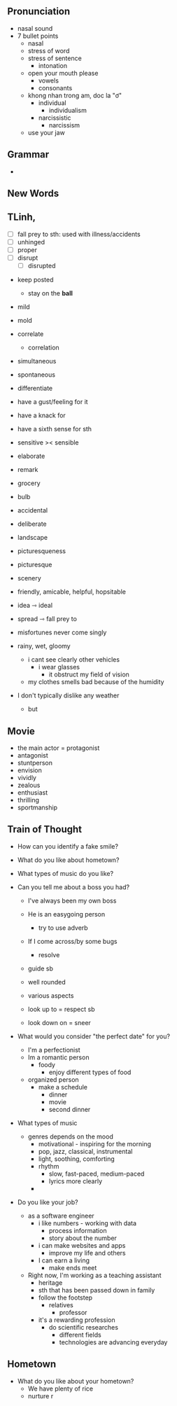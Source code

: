 ## Pronunciation

- nasal sound
- 7 bullet points
	- nasal
	- stress of word
	- stress of sentence
		- intonation
	- open your mouth please
		- vowels
		- consonants
	- khong nhan trong am, doc la "ơ"
		- individual
			- individualism
		- narcissistic
			- narcissism
	- use your jaw
	 
## Grammar

- 

## New Words

## TLinh,
- [ ] fall prey to sth: used with illness/accidents
- [ ] unhinged
- [ ] proper
- [ ] disrupt
	- [ ] disrupted
- keep posted
	- stay on the **ball**
- mild
- mold
- correlate
	- correlation
	
- simultaneous
- spontaneous
- differentiate
- have a gust/feeling for it
- have a knack for
- have a sixth sense for sth
- sensitive >< sensible
- elaborate
- remark
- grocery
- bulb
- accidental
- deliberate
- landscape
- picturesqueness
- picturesque
- scenery
- friendly, amicable, helpful, hopsitable
- idea ⇾ ideal
- spread ⇾ fall prey to
- misfortunes never come singly

- rainy, wet, gloomy 
	- i cant see clearly other vehicles
		- i wear glasses
			- it obstruct my field of vision
	- my clothes smells bad because of the humidity

- I don't typically dislike any weather
	- but 

## Movie
- the main actor = protagonist
- antagonist
- stuntperson
- envision
- vividly
- zealous
- enthusiast
- thrilling
- sportmanship


## Train of Thought

- How can you identify a fake smile?

- What do you like about hometown?

- What types of music do you like?

- Can you tell me about a boss you had?
	- I've always been my own boss
	- He is an easygoing person 
		- try to use adverb
	- If I come across/by some bugs
		- resolve 
	
	- guide sb
	- well rounded
	- various aspects
	- look up to = respect sb
	- look down on = sneer

	
- What would you consider "the perfect date" for you?
	- I'm a perfectionist
	- Im a romantic person
		- foody
			- enjoy different types of food
	- organized person
		- make a schedule
			- dinner 
			- movie
			- second dinner
- What types of music
	- genres depends on the mood
		- motivational - inspiring for the morning
		- pop, jazz, classical, instrumental
		- light, soothing, comforting
		- rhythm
			- slow, fast-paced, medium-paced
			- lyrics more clearly
		- 
- Do you like your job?
	- as a software engineer
		- i like numbers - working with data
			- process information
			- story about the number
		- i can make websites and apps
			- improve my life and others
		- I can earn a living
			- make ends meet
	- Right now, I'm working as a teaching assistant
		- heritage 
		- sth that has been passed down in family
		- follow the footstep
			- relatives
				- professor
		- it's a rewarding profession
			- do scientific researches
				- different fields
				- technologies are advancing everyday



## Hometown

- What do you like about your hometown?
	- We have plenty of rice
	- nurture r
